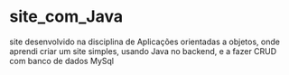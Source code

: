 # site_com_Java
site desenvolvido na disciplina de Aplicações orientadas a objetos, onde aprendi criar um site simples, usando Java no backend, e a fazer CRUD com banco de dados MySql
